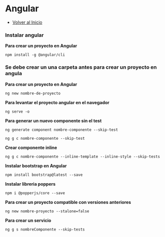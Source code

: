 # Angular
- [Volver al Inicio](../README.md)

### Instalar angular 
**Para crear un proyecto en Angular**
```
npm install -g @angular/cli
```

### Se debe crear un una carpeta antes para crear un proyecto en angula 
**Para crear un proyecto en Angular**
```
ng new nombre-de-proyecto
```
**Para levantar el proyecto angular en el navegador**
```
ng serve -o
```
**Para generar un nuevo componente sin el test**
```version larga 
ng generate component nombre-componente --skip-test
```
```version corta
ng g c nombre-componente --skip-test
```
**Crear componente inline**
```
ng g c nombre-componente --inline-template --inline-style --skip-tests
```
**Instalar bootstrap en Angular**
```
npm install bootstrap@latest --save
```
**Instalar libreria poppers**
```
npm i @popperjs/core --save
```

**Para crear un proyecto compatible con versiones anteriores**
```esta aplicación es de modulos anterir a la version 18
ng new nombre-proyecto --stalone=false
```
**Para crear un servicio**
```esta aplicación es de modulos anterir a la version 18
ng g s nombreComponente --skip-tests
```
